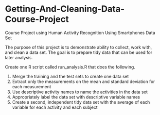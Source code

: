 # Getting-And-Cleaning-Data-Course-Project
Course Project using Human Activity Recognition Using Smartphones Data Set 


The purpose of this project is to demonstrate ability to collect, work with, and clean a data set. The goal is to prepare tidy data that can be used for later analysis. 

Create one R script called run_analysis.R that does the following. 
1) Merge the training and the test sets to create one data set
2) Extract only the measurements on the mean and standard deviation for each measurement
3) Use descriptive activity names to name the activities in the data set
4) Appropriately label the data set with descriptive variable names
5) Create a second, independent tidy data set with the average of each variable for each activity and each subject
